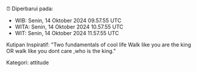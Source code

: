 ⏰ Diperbarui pada:
- WIB: Senin, 14 Oktober 2024 09.57.55 UTC
- WITA: Senin, 14 Oktober 2024 10.57.55 UTC
- WIT: Senin, 14 Oktober 2024 11.57.55 UTC

Kutipan Inspiratif:
"Two fundamentals of cool life  Walk like you are the king OR walk like you dont care ,who is the king."


Kategori: attitude

